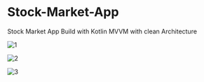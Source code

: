 # Stock-Market-App

Stock Market App Build with Kotlin MVVM with clean Architecture


![1](https://user-images.githubusercontent.com/94874606/209406003-eabea9d1-5f89-4b71-b1e2-6bde69c2f230.png)


![2](https://user-images.githubusercontent.com/94874606/209406006-1d1be8a5-1065-44e1-a5fd-20f9cf4dae08.png)


![3](https://user-images.githubusercontent.com/94874606/209405994-d3b9eb05-0252-4a10-be4c-2e4f057bd7d5.png)
